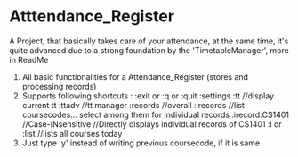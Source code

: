 # Atttendance_Register
A Project, that basically takes care of your attendance, at the same time, it's quite advanced due to a strong foundation by the 'TimetableManager', more in ReadMe
1. All basic functionalities for a Attendance_Register (stores and processing records)
2. Supports following shortcuts : 
				:exit or :q or :quit
				:settings
				:tt     //display current tt
				:ttadv	//tt manager
				:records //overall
				:irecords //list coursecodes... select among them for individual records
				:irecord:CS1401 //Case-INsensitive //Directly displays individual records of CS1401
				:l or :list //lists all courses today
3. Just type 'y' instead of writing previous coursecode, if it is same
